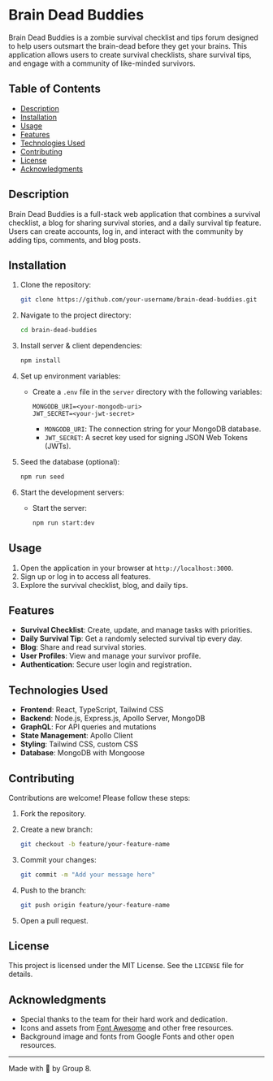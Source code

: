 # Brain Dead Buddies

Brain Dead Buddies is a zombie survival checklist and tips forum designed to help users outsmart the brain-dead before they get your brains. This application allows users to create survival checklists, share survival tips, and engage with a community of like-minded survivors.

## Table of Contents

- [Description](#description)
- [Installation](#installation)
- [Usage](#usage)
- [Features](#features)
- [Technologies Used](#technologies-used)
- [Contributing](#contributing)
- [License](#license)
- [Acknowledgments](#acknowledgments)

## Description

Brain Dead Buddies is a full-stack web application that combines a survival checklist, a blog for sharing survival stories, and a daily survival tip feature. Users can create accounts, log in, and interact with the community by adding tips, comments, and blog posts.

## Installation

1. Clone the repository:
   ```bash
   git clone https://github.com/your-username/brain-dead-buddies.git
   ```

2. Navigate to the project directory:
   ```bash
   cd brain-dead-buddies
   ```

3. Install server & client dependencies:
   ```bash
   npm install
   ```

4. Set up environment variables:
   - Create a `.env` file in the `server` directory with the following variables:
     ```
     MONGODB_URI=<your-mongodb-uri>
     JWT_SECRET=<your-jwt-secret>
     ```
     - `MONGODB_URI`: The connection string for your MongoDB database.
     - `JWT_SECRET`: A secret key used for signing JSON Web Tokens (JWTs).

5. Seed the database (optional):
   ```bash
   npm run seed
   ```

6. Start the development servers:
   - Start the server:
     ```bash
     npm run start:dev
     ```

## Usage

1. Open the application in your browser at `http://localhost:3000`.
2. Sign up or log in to access all features.
3. Explore the survival checklist, blog, and daily tips.

## Features

- **Survival Checklist**: Create, update, and manage tasks with priorities.
- **Daily Survival Tip**: Get a randomly selected survival tip every day.
- **Blog**: Share and read survival stories.
- **User Profiles**: View and manage your survivor profile.
- **Authentication**: Secure user login and registration.

## Technologies Used

- **Frontend**: React, TypeScript, Tailwind CSS
- **Backend**: Node.js, Express.js, Apollo Server, MongoDB
- **GraphQL**: For API queries and mutations
- **State Management**: Apollo Client
- **Styling**: Tailwind CSS, custom CSS
- **Database**: MongoDB with Mongoose

## Contributing

Contributions are welcome! Please follow these steps:

1. Fork the repository.
2. Create a new branch:
   ```bash
   git checkout -b feature/your-feature-name
   ```

3. Commit your changes:
   ```bash
   git commit -m "Add your message here"
   ```

4. Push to the branch:
   ```bash
   git push origin feature/your-feature-name
   ```

5. Open a pull request.

## License

This project is licensed under the MIT License. See the `LICENSE` file for details.

## Acknowledgments

- Special thanks to the team for their hard work and dedication.
- Icons and assets from [Font Awesome](https://fontawesome.com/) and other free resources.
- Background image and fonts from Google Fonts and other open resources.

---
Made with 🧠 by Group 8.